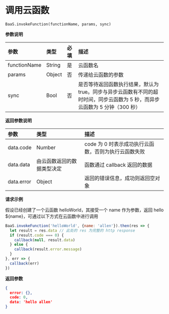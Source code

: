<!-- ex_nonav -->

# 调用云函数

`BaaS.invokeFunction(functionName, params, sync)`

**参数说明**

| 参数          | 类型   | 必填 | 描述 |
| :----------- | :----- | :-- | :-- |
| functionName | String | 是  | 云函数名 |
| params       | Object | 否  | 传递给云函数的参数 |
| sync         | Bool   | 否  | 是否等待返回函数执行结果，默认为 true。同步与异步云函数有不同的超时时间，同步云函数为 5 秒，而异步云函数为 5 分钟（300 秒）|

**返回参数说明**

| 参数   | 类型                   | 描述 |
| :---- | :--------------------- | :-- |
| data.code  | Number                 | code 为 0 时表示成功执行云函数，否则为执行云函数失败 |
| data.data  | 由云函数返回的数据类型决定 | 函数通过 callback 返回的数据 |
| data.error | Object                 | 返回的错误信息，成功则返回空对象 |

**请求示例**

假设已经创建了一个云函数 helloWorld，其接受一个 name 作为参数，返回 hello ${name}，可通过以下方式在云函数中进行调用

```js
BaaS.invokeFunction('helloWorld', {name: 'allen'}).then(res => {
  let result = res.data // 此处的 res 为完整的 http response
  if (result.code === 0) {
    callback(null, result.data)
  } else {
    callback(result.error.message)
  }
}, err => {
  callback(err)
})
```

**返回参数**

```json
{
  error: {},
  code: 0,
  data: 'hello allen'
}
```